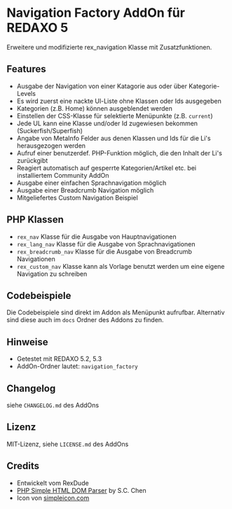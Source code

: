 Navigation Factory AddOn für REDAXO 5
=====================================

Erweitere und modifizierte rex_navigation Klasse mit Zusatzfunktionen.

Features
--------

* Ausgabe der Navigation von einer Katagorie aus oder über Kategorie-Levels
* Es wird zuerst eine nackte Ul-Liste ohne Klassen oder Ids ausgegeben
* Kategorien (z.B. Home) können ausgeblendet werden
* Einstellen der CSS-Klasse für selektierte Menüpunkte (z.B. `current`)
* Jede UL kann eine Klasse und/oder Id zugewiesen bekommen (Suckerfish/Superfish)
* Angabe von MetaInfo Felder aus denen Klassen und Ids für die Li's herausgezogen werden
* Aufruf einer benutzerdef. PHP-Funktion möglich, die den Inhalt der Li's zurückgibt
* Reagiert automatisch auf gesperrte Kategorien/Artikel etc. bei installiertem Community AddOn
* Ausgabe einer einfachen Sprachnavigation möglich
* Ausgabe einer Breadcrumb Navigation möglich
* Mitgeliefertes Custom Navigation Beispiel

PHP Klassen
------------

* `rex_nav` Klasse für die Ausgabe von Hauptnavigationen
* `rex_lang_nav` Klasse für die Ausgabe von Sprachnavigationen
* `rex_breadcrumb_nav` Klasse für die Ausgabe von Breadcrumb Navigationen
* `rex_custom_nav` Klasse kann als Vorlage benutzt werden um eine eigene Navigation zu schreiben

Codebeispiele
-------------

Die Codebeispiele sind direkt im Addon als Menüpunkt aufrufbar. Alternativ sind diese auch im `docs` Ordner des Addons zu finden.

Hinweise
--------

* Getestet mit REDAXO 5.2, 5.3
* AddOn-Ordner lautet: `navigation_factory`

Changelog
---------

siehe `CHANGELOG.md` des AddOns

Lizenz
------

MIT-Lizenz, siehe `LICENSE.md` des AddOns

Credits
-------

* Entwickelt vom RexDude
* [PHP Simple HTML DOM Parser](http://simplehtmldom.sourceforge.net/) by S.C. Chen
* Icon von [simpleicon.com](http://simpleicon.com)
